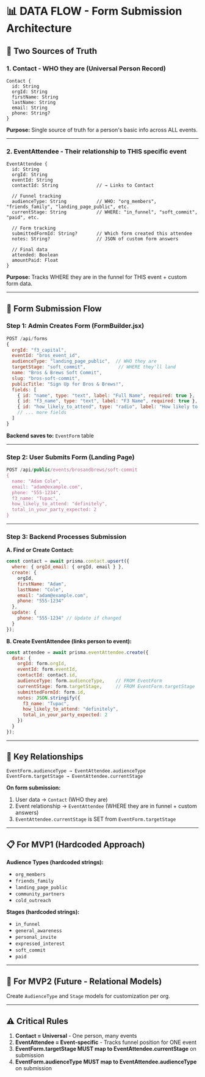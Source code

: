# 📊 DATA FLOW - Form Submission Architecture

## 🎯 Two Sources of Truth

### 1. **Contact** - WHO they are (Universal Person Record)
```prisma
Contact {
  id: String
  orgId: String
  firstName: String
  lastName: String
  email: String
  phone: String?
}
```

**Purpose:** Single source of truth for a person's basic info across ALL events.

---

### 2. **EventAttendee** - Their relationship to THIS specific event
```prisma
EventAttendee {
  id: String
  orgId: String
  eventId: String
  contactId: String              // → Links to Contact
  
  // Funnel tracking
  audienceType: String           // WHO: "org_members", "friends_family", "landing_page_public", etc.
  currentStage: String           // WHERE: "in_funnel", "soft_commit", "paid", etc.
  
  // Form tracking
  submittedFormId: String?       // Which form created this attendee
  notes: String?                 // JSON of custom form answers
  
  // Final data
  attended: Boolean
  amountPaid: Float
}
```

**Purpose:** Tracks WHERE they are in the funnel for THIS event + custom form data.

---

## 🔄 Form Submission Flow

### **Step 1: Admin Creates Form (FormBuilder.jsx)**

```javascript
POST /api/forms
{
  orgId: "f3_capital",
  eventId: "bros_event_id",
  audienceType: "landing_page_public",  // WHO they are
  targetStage: "soft_commit",            // WHERE they'll land
  name: "Bros & Brews Soft Commit",
  slug: "bros-soft-commit",
  publicTitle: "Sign Up for Bros & Brews!",
  fields: [
    { id: "name", type: "text", label: "Full Name", required: true },
    { id: "f3_name", type: "text", label: "F3 Name", required: true },
    { id: "how_likely_to_attend", type: "radio", label: "How likely to attend", options: [...] },
    // ... more fields
  ]
}
```

**Backend saves to:** `EventForm` table

---

### **Step 2: User Submits Form (Landing Page)**

```javascript
POST /api/public/events/brosandbrews/soft-commit
{
  name: "Adam Cole",
  email: "adam@example.com",
  phone: "555-1234",
  f3_name: "Tupac",
  how_likely_to_attend: "definitely",
  total_in_your_party_expected: 2
}
```

---

### **Step 3: Backend Processes Submission**

**A. Find or Create Contact:**
```javascript
const contact = await prisma.contact.upsert({
  where: { orgId_email: { orgId, email } },
  create: {
    orgId,
    firstName: "Adam",
    lastName: "Cole",
    email: "adam@example.com",
    phone: "555-1234"
  },
  update: {
    phone: "555-1234" // Update if changed
  }
});
```

**B. Create EventAttendee (links person to event):**
```javascript
const attendee = await prisma.eventAttendee.create({
  data: {
    orgId: form.orgId,
    eventId: form.eventId,
    contactId: contact.id,
    audienceType: form.audienceType,    // FROM EventForm
    currentStage: form.targetStage,     // FROM EventForm.targetStage
    submittedFormId: form.id,
    notes: JSON.stringify({
      f3_name: "Tupac",
      how_likely_to_attend: "definitely",
      total_in_your_party_expected: 2
    })
  }
});
```

---

## 🔑 Key Relationships

```
EventForm.audienceType → EventAttendee.audienceType
EventForm.targetStage → EventAttendee.currentStage
```

**On form submission:**
1. User data → `Contact` (WHO they are)
2. Event relationship → `EventAttendee` (WHERE they are in funnel + custom answers)
3. `EventAttendee.currentStage` is SET from `EventForm.targetStage`

---

## 📋 For MVP1 (Hardcoded Approach)

**Audience Types (hardcoded strings):**
- `org_members`
- `friends_family`
- `landing_page_public`
- `community_partners`
- `cold_outreach`

**Stages (hardcoded strings):**
- `in_funnel`
- `general_awareness`
- `personal_invite`
- `expressed_interest`
- `soft_commit`
- `paid`

---

## 🚀 For MVP2 (Future - Relational Models)

Create `AudienceType` and `Stage` models for customization per org.

---

## ⚠️ Critical Rules

1. **Contact = Universal** - One person, many events
2. **EventAttendee = Event-specific** - Tracks funnel position for ONE event
3. **EventForm.targetStage MUST map to EventAttendee.currentStage** on submission
4. **EventForm.audienceType MUST map to EventAttendee.audienceType** on submission

